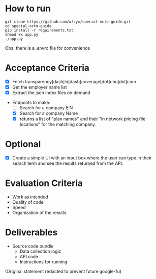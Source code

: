 # How to run #

```
git clone https://github.com/wfzyx/special-octo-guide.git
cd special-octo-guide
pip install -r requirements.txt
chmod +x app.py
./app.py
```

Obs: there is a .envrc file for convenience

# Acceptance Criteria #

- [X] Fetch transparency[dash]in[dash]coverage[dot]uhc[dot]com
- [X] Get the employer name list
- [X] Extract the json index files on demand
- Endponts to make:
	- [ ] Search for a company EIN
	- [X] Search for a company Name
	- [X] returns a list of "plan names" and their "in network pricing file locations" for the matching company.

# Optional #

- [X] Create a simple UI with an input box where the user can type in their search term and see the results returned from the API.


# Evaluation Criteria #

- Work as intended
- Quality of code
- Speed
- Organization of the results

# Deliverables #

- Source code bundle
	- Data collection logic
	- API code
	- Instructions for running

(Original statement redacted to prevent future google-fu)
